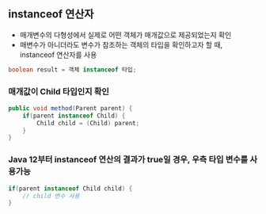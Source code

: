 ## instanceof 연산자
- 매개변수의 다형성에서 실제로 어떤 객체가 매개값으로 제공되었는지 확인
- 매변수가 아니더라도 변수가 참조하는 객체의 타입을 확인하고자 할 때, instanceof 연산자를 사용
```java
boolean result = 객체 instanceof 타입;
```

### 매개값이 Child 타입인지 확인
```java
public void method(Parent parent) {
    if(parent instanceof Child) {
        Child child = (Child) parent;
    }
}
```

### Java 12부터 instanceof 연산의 결과가 true일 경우, 우측 타입 변수를 사용가능
```java
if(parent instanceof Child child) {
    // child 변수 사용
}
```